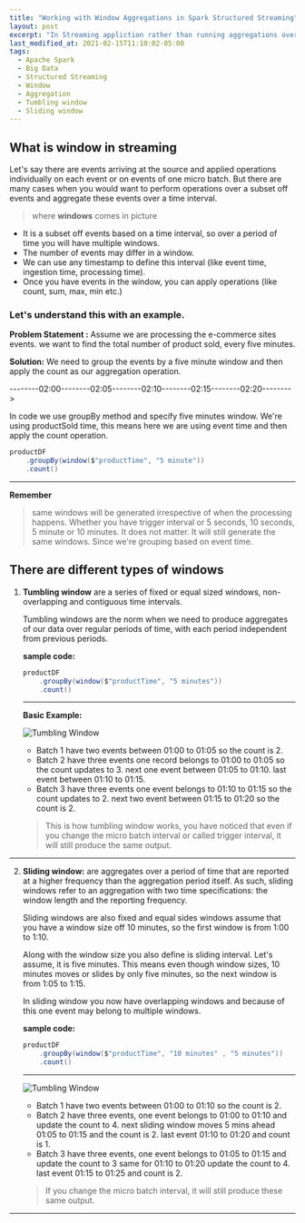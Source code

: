 ```yaml
---
title: "Working with Window Aggregations in Spark Structured Streaming"
layout: post
excerpt: "In Streaming appliction rather than running aggregations over the whole stream, you want aggregations over subset of data by time windows (say, every 5 minutes or every hour)"
last_modified_at: 2021-02-15T11:10:02-05:00
tags:
  - Apache Spark
  - Big Data
  - Structured Streaming
  - Window
  - Aggregation
  - Tumbling window
  - Sliding window
---
```


## What is window in streaming
Let's say there are events arriving at the source and applied operations individually on each event or on events of one micro batch. But there are many cases when you would want to perform operations over a subset off events and aggregate these events over a time interval.

> where **windows** comes in picture

 - It is a subset off events based on a time interval, so over a period of time you will have multiple windows.
 - The number of events may differ in a window.
 - We can use any timestamp to define this interval (like event time, ingestion time, processing time).
 - Once you have events in the window, you can apply operations (like count, sum, max, min etc.)

### Let's understand this with an example.
**Problem Statement :** Assume we are processing the e-commerce sites events. we want to find the total number of product sold, every five minutes.

**Solution:** We need to group the events by a five minute window and then apply the count as our aggregation operation.

--------02:00--------02:05--------02:10--------02:15--------02:20-------->

In code we use groupBy method and specify five minutes window. We're using productSold time, this means here we are using event time and then apply the count operation.
```scala
productDF
	.groupBy(window($"productTime", "5 minute"))
    .count()
```
----
**Remember**

> same windows will be generated irrespective of when the processing happens. Whether you have trigger interval or 5 seconds, 10 seconds, 5 minute or 10 minutes. It does not matter. It will still generate the same windows. Since we're grouping based on event time.

## There are different types of windows


 1. **Tumbling window** are a series of fixed or equal sized windows, non-overlapping and contiguous time intervals.

	Tumbling windows are the norm when we need to produce aggregates of our data over regular periods of time, with each period independent from previous periods.

	**sample code:**
	```scala
	productDF
		.groupBy(window($"productTime", "5 minutes"))
	    .count()
	```
	----
	**Basic Example:**
	
	![Tumbling Window](https://github.com/gurditsingh/blog/blob/gh-pages/_screenshots/TumblingWindows.jpg?raw=true)

	 - Batch 1 have two events between 01:00 to 01:05 so the count is 2.
	 - Batch 2 have three events one record belongs to 01:00 to 01:05 so the count updates to 3. next one event between 01:05 to 01:10. last event between 01:10 to 01:15.
	 - Batch 3 have three events one event belongs to 01:10 to 01:15 so the count updates to 2. next two event between 01:15 to 01:20 so the count is 2.

	> This is how tumbling window works, you have noticed that even if you change the micro batch interval or called trigger interval, it will still produce the same output.
----

 2. **Sliding window:** are aggregates over a period of time that are reported at a higher frequency than the aggregation period itself. As
   such, sliding windows refer to an aggregation with two time
   specifications: the window length and the reporting frequency.

	Sliding windows are also fixed and equal sides windows assume that you have a window size off 10 minutes, so the first window is from 1:00 to 1:10. 

	Along with the window size you also define is sliding interval. Let's assume, it is five minutes. This means even though window sizes, 10 minutes moves or slides by only five minutes, so the next window is from 1:05 to 1:15.

	In sliding window you now have overlapping windows and because of this one event may belong to multiple windows.

	**sample code:**
	```scala
	productDF
		.groupBy(window($"productTime", "10 minutes" , "5 minutes"))
	    .count()
	```
	----
	![Tumbling Window](https://github.com/gurditsingh/blog/blob/gh-pages/_screenshots/slidingWindow.jpg?raw=true)

	 

	 - Batch 1 have two events between 01:00 to 01:10 so the count is 2.
	 - Batch 2 have three events, one event belongs to 01:00 to 01:10 and update the count to 4. next sliding window moves 5 mins ahead 01:05 to 01:15 and the count is 2. last event 01:10 to 01:20 and count is 1.
	 - Batch 3 have three events, one event belongs to 01:05 to 01:15 and update the count to 3 same for 01:10 to 01:20 update the count to 4. last event 01:15 to 01:25 and count is 2.

	> If you change the micro batch interval, it will still produce these same output.

 ----
